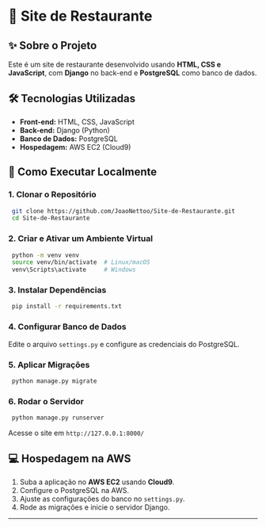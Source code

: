 # 🍔 Site de Restaurante

## ✨ Sobre o Projeto
Este é um site de restaurante desenvolvido usando **HTML, CSS e JavaScript**, com **Django** no back-end e **PostgreSQL** como banco de dados.

## 🛠️ Tecnologias Utilizadas
- **Front-end:** HTML, CSS, JavaScript
- **Back-end:** Django (Python)
- **Banco de Dados:** PostgreSQL
- **Hospedagem:** AWS EC2 (Cloud9)

## 💪 Como Executar Localmente
### 1. Clonar o Repositório
```sh
 git clone https://github.com/JoaoNettoo/Site-de-Restaurante.git
 cd Site-de-Restaurante
```
### 2. Criar e Ativar um Ambiente Virtual
```sh
 python -m venv venv
 source venv/bin/activate  # Linux/macOS
 venv\Scripts\activate     # Windows
```
### 3. Instalar Dependências
```sh
 pip install -r requirements.txt
```
### 4. Configurar Banco de Dados
Edite o arquivo `settings.py` e configure as credenciais do PostgreSQL.

### 5. Aplicar Migrações
```sh
 python manage.py migrate
```
### 6. Rodar o Servidor
```sh
 python manage.py runserver
```
Acesse o site em `http://127.0.0.1:8000/`

## 💻 Hospedagem na AWS
1. Suba a aplicação no **AWS EC2** usando **Cloud9**.
2. Configure o PostgreSQL na AWS.
3. Ajuste as configurações do banco no `settings.py`.
4. Rode as migrações e inicie o servidor Django.

---


